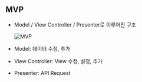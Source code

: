 ## MVP
- Model / View Controller / Presenter로 이루어진 구조

    ![MVP](https://user-images.githubusercontent.com/46417892/178136561-ee108ae7-f36f-41cb-ae9a-fb587a439a45.png)

- Model: 데이터 수정, 추가
- View Controller: View 수정, 설정, 추가
- Presenter: API Request 

